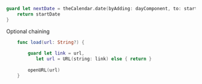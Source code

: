 ```swift
guard let nextDate = theCalendar.date(byAdding: dayComponent, to: startDate) else {
	return startDate
}
```



Optional chaining



```swift
	func load(url: String?) {
		
		guard let link = url,
		   let url = URL(string: link) else { return }
		
		openURL(url)
	}

```

